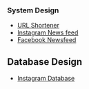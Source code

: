 ### System Design
- [URL Shortener](https://app.diagrams.net/#Hseshasaisrivatsav%2Fdraw-io%2Fmain%2Fdiagrams%2FURL%20Feed%20System%20Design)
- [Instagram News feed](https://app.diagrams.net/#Hseshasaisrivatsav%2Fdraw-io%2Fmain%2Fdiagrams%2FInstagram%20Design)
- [Facebook Newsfeed](https://app.diagrams.net/#Hseshasaisrivatsav%2Fdraw-io%2Fmain%2Fdiagrams%2FFacebook%20Newsfeed)


## Database Design
- [Instagram Database](https://app.diagrams.net/#Hseshasaisrivatsav%2Fdraw-io%2Fmain%2Fdiagrams%2FInstagram%20Database%20Design) 
